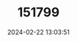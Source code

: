 ---
title: "151799"
category: "Eriosyce napina"
draft: false
date: 2024-02-22 13:03:51
languages:
  Spanish; Castilian: ["Napin"]
---